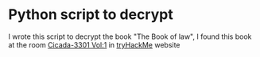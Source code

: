 # Python script to decrypt

I wrote this script to decrypt the book "The Book of law", I found this book at the room [Cicada-3301 Vol:1](https://tryhackme.com/room/cicada3301vol1) in [tryHackMe](https://tryhackme.com) website
